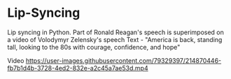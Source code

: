 # Lip-Syncing
Lip syncing in Python. Part of Ronald Reagan's speech is superimposed on a video of Volodymyr Zelensky's speech  Text - "America is back, standing tall, looking to the 80s with courage, confidence, and hope"

Video
https://user-images.githubusercontent.com/79329397/214870446-fb7b1d4b-3728-4ed2-832e-a2c45a7ae53d.mp4

